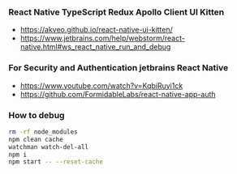 ### React Native TypeScript Redux Apollo Client UI Kitten

- https://akveo.github.io/react-native-ui-kitten/
- https://www.jetbrains.com/help/webstorm/react-native.html#ws_react_native_run_and_debug

### For Security and Authentication jetbrains React Native

- https://www.youtube.com/watch?v=KqbiRuyi1ck
- https://github.com/FormidableLabs/react-native-app-auth

### How to debug

```zsh
rm -rf node_modules
npm clean cache
watchman watch-del-all
npm i
npm start -- --reset-cache
```
